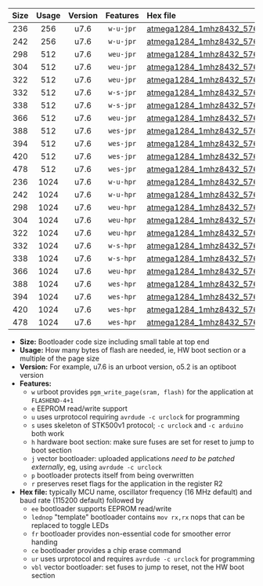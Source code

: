 |Size|Usage|Version|Features|Hex file|
|:-:|:-:|:-:|:-:|:--|
|236|256|u7.6|`w-u-jpr`|[atmega1284_1mhz8432_57600bps_ur_vbl.hex](https://raw.githubusercontent.com/stefanrueger/urboot/main/bootloaders/atmega1284/fcpu_1mhz8432/57600_bps/atmega1284_1mhz8432_57600bps_ur_vbl.hex)|
|242|256|u7.6|`w-u-jpr`|[atmega1284_1mhz8432_57600bps_lednop_ur_vbl.hex](https://raw.githubusercontent.com/stefanrueger/urboot/main/bootloaders/atmega1284/fcpu_1mhz8432/57600_bps/atmega1284_1mhz8432_57600bps_lednop_ur_vbl.hex)|
|298|512|u7.6|`weu-jpr`|[atmega1284_1mhz8432_57600bps_ee_ur_vbl.hex](https://raw.githubusercontent.com/stefanrueger/urboot/main/bootloaders/atmega1284/fcpu_1mhz8432/57600_bps/atmega1284_1mhz8432_57600bps_ee_ur_vbl.hex)|
|304|512|u7.6|`weu-jpr`|[atmega1284_1mhz8432_57600bps_ee_lednop_ur_vbl.hex](https://raw.githubusercontent.com/stefanrueger/urboot/main/bootloaders/atmega1284/fcpu_1mhz8432/57600_bps/atmega1284_1mhz8432_57600bps_ee_lednop_ur_vbl.hex)|
|322|512|u7.6|`weu-jpr`|[atmega1284_1mhz8432_57600bps_ee_lednop_fr_ur_vbl.hex](https://raw.githubusercontent.com/stefanrueger/urboot/main/bootloaders/atmega1284/fcpu_1mhz8432/57600_bps/atmega1284_1mhz8432_57600bps_ee_lednop_fr_ur_vbl.hex)|
|332|512|u7.6|`w-s-jpr`|[atmega1284_1mhz8432_57600bps_vbl.hex](https://raw.githubusercontent.com/stefanrueger/urboot/main/bootloaders/atmega1284/fcpu_1mhz8432/57600_bps/atmega1284_1mhz8432_57600bps_vbl.hex)|
|338|512|u7.6|`w-s-jpr`|[atmega1284_1mhz8432_57600bps_lednop_vbl.hex](https://raw.githubusercontent.com/stefanrueger/urboot/main/bootloaders/atmega1284/fcpu_1mhz8432/57600_bps/atmega1284_1mhz8432_57600bps_lednop_vbl.hex)|
|366|512|u7.6|`weu-jpr`|[atmega1284_1mhz8432_57600bps_ee_lednop_fr_ce_ur_vbl.hex](https://raw.githubusercontent.com/stefanrueger/urboot/main/bootloaders/atmega1284/fcpu_1mhz8432/57600_bps/atmega1284_1mhz8432_57600bps_ee_lednop_fr_ce_ur_vbl.hex)|
|388|512|u7.6|`wes-jpr`|[atmega1284_1mhz8432_57600bps_ee_vbl.hex](https://raw.githubusercontent.com/stefanrueger/urboot/main/bootloaders/atmega1284/fcpu_1mhz8432/57600_bps/atmega1284_1mhz8432_57600bps_ee_vbl.hex)|
|394|512|u7.6|`wes-jpr`|[atmega1284_1mhz8432_57600bps_ee_lednop_vbl.hex](https://raw.githubusercontent.com/stefanrueger/urboot/main/bootloaders/atmega1284/fcpu_1mhz8432/57600_bps/atmega1284_1mhz8432_57600bps_ee_lednop_vbl.hex)|
|420|512|u7.6|`wes-jpr`|[atmega1284_1mhz8432_57600bps_ee_lednop_fr_vbl.hex](https://raw.githubusercontent.com/stefanrueger/urboot/main/bootloaders/atmega1284/fcpu_1mhz8432/57600_bps/atmega1284_1mhz8432_57600bps_ee_lednop_fr_vbl.hex)|
|478|512|u7.6|`wes-jpr`|[atmega1284_1mhz8432_57600bps_ee_lednop_fr_ce_vbl.hex](https://raw.githubusercontent.com/stefanrueger/urboot/main/bootloaders/atmega1284/fcpu_1mhz8432/57600_bps/atmega1284_1mhz8432_57600bps_ee_lednop_fr_ce_vbl.hex)|
|236|1024|u7.6|`w-u-hpr`|[atmega1284_1mhz8432_57600bps_ur.hex](https://raw.githubusercontent.com/stefanrueger/urboot/main/bootloaders/atmega1284/fcpu_1mhz8432/57600_bps/atmega1284_1mhz8432_57600bps_ur.hex)|
|242|1024|u7.6|`w-u-hpr`|[atmega1284_1mhz8432_57600bps_lednop_ur.hex](https://raw.githubusercontent.com/stefanrueger/urboot/main/bootloaders/atmega1284/fcpu_1mhz8432/57600_bps/atmega1284_1mhz8432_57600bps_lednop_ur.hex)|
|298|1024|u7.6|`weu-hpr`|[atmega1284_1mhz8432_57600bps_ee_ur.hex](https://raw.githubusercontent.com/stefanrueger/urboot/main/bootloaders/atmega1284/fcpu_1mhz8432/57600_bps/atmega1284_1mhz8432_57600bps_ee_ur.hex)|
|304|1024|u7.6|`weu-hpr`|[atmega1284_1mhz8432_57600bps_ee_lednop_ur.hex](https://raw.githubusercontent.com/stefanrueger/urboot/main/bootloaders/atmega1284/fcpu_1mhz8432/57600_bps/atmega1284_1mhz8432_57600bps_ee_lednop_ur.hex)|
|322|1024|u7.6|`weu-hpr`|[atmega1284_1mhz8432_57600bps_ee_lednop_fr_ur.hex](https://raw.githubusercontent.com/stefanrueger/urboot/main/bootloaders/atmega1284/fcpu_1mhz8432/57600_bps/atmega1284_1mhz8432_57600bps_ee_lednop_fr_ur.hex)|
|332|1024|u7.6|`w-s-hpr`|[atmega1284_1mhz8432_57600bps.hex](https://raw.githubusercontent.com/stefanrueger/urboot/main/bootloaders/atmega1284/fcpu_1mhz8432/57600_bps/atmega1284_1mhz8432_57600bps.hex)|
|338|1024|u7.6|`w-s-hpr`|[atmega1284_1mhz8432_57600bps_lednop.hex](https://raw.githubusercontent.com/stefanrueger/urboot/main/bootloaders/atmega1284/fcpu_1mhz8432/57600_bps/atmega1284_1mhz8432_57600bps_lednop.hex)|
|366|1024|u7.6|`weu-hpr`|[atmega1284_1mhz8432_57600bps_ee_lednop_fr_ce_ur.hex](https://raw.githubusercontent.com/stefanrueger/urboot/main/bootloaders/atmega1284/fcpu_1mhz8432/57600_bps/atmega1284_1mhz8432_57600bps_ee_lednop_fr_ce_ur.hex)|
|388|1024|u7.6|`wes-hpr`|[atmega1284_1mhz8432_57600bps_ee.hex](https://raw.githubusercontent.com/stefanrueger/urboot/main/bootloaders/atmega1284/fcpu_1mhz8432/57600_bps/atmega1284_1mhz8432_57600bps_ee.hex)|
|394|1024|u7.6|`wes-hpr`|[atmega1284_1mhz8432_57600bps_ee_lednop.hex](https://raw.githubusercontent.com/stefanrueger/urboot/main/bootloaders/atmega1284/fcpu_1mhz8432/57600_bps/atmega1284_1mhz8432_57600bps_ee_lednop.hex)|
|420|1024|u7.6|`wes-hpr`|[atmega1284_1mhz8432_57600bps_ee_lednop_fr.hex](https://raw.githubusercontent.com/stefanrueger/urboot/main/bootloaders/atmega1284/fcpu_1mhz8432/57600_bps/atmega1284_1mhz8432_57600bps_ee_lednop_fr.hex)|
|478|1024|u7.6|`wes-hpr`|[atmega1284_1mhz8432_57600bps_ee_lednop_fr_ce.hex](https://raw.githubusercontent.com/stefanrueger/urboot/main/bootloaders/atmega1284/fcpu_1mhz8432/57600_bps/atmega1284_1mhz8432_57600bps_ee_lednop_fr_ce.hex)|

- **Size:** Bootloader code size including small table at top end
- **Usage:** How many bytes of flash are needed, ie, HW boot section or a multiple of the page size
- **Version:** For example, u7.6 is an urboot version, o5.2 is an optiboot version
- **Features:**
  + `w` urboot provides `pgm_write_page(sram, flash)` for the application at `FLASHEND-4+1`
  + `e` EEPROM read/write support
  + `u` uses urprotocol requiring `avrdude -c urclock` for programming
  + `s` uses skeleton of STK500v1 protocol; `-c urclock` and `-c arduino` both work
  + `h` hardware boot section: make sure fuses are set for reset to jump to boot section
  + `j` vector bootloader: uploaded applications *need to be patched externally*, eg, using `avrdude -c urclock`
  + `p` bootloader protects itself from being overwritten
  + `r` preserves reset flags for the application in the register R2
- **Hex file:** typically MCU name, oscillator frequency (16 MHz default) and baud rate (115200 default) followed by
  + `ee` bootloader supports EEPROM read/write
  + `lednop` "template" bootloader contains `mov rx,rx` nops that can be replaced to toggle LEDs
  + `fr` bootloader provides non-essential code for smoother error handing
  + `ce` bootloader provides a chip erase command
  + `ur` uses urprotocol and requires `avrdude -c urclock` for programming
  + `vbl` vector bootloader: set fuses to jump to reset, not the HW boot section

